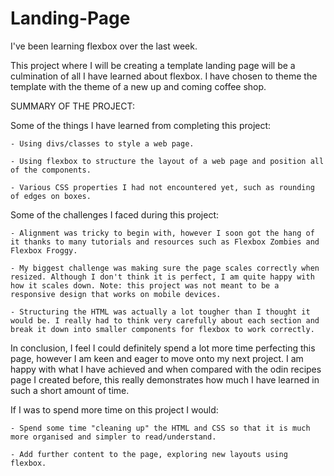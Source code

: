 # Landing-Page

I've been learning flexbox over the last week.

This project where I will be creating a template landing page will be a culmination of all I have learned about flexbox. I have chosen to theme the template with the theme of a new up and coming coffee shop.

SUMMARY OF THE PROJECT:

Some of the things I have learned from completing this project:

    - Using divs/classes to style a web page.

    - Using flexbox to structure the layout of a web page and position all of the components.

    - Various CSS properties I had not encountered yet, such as rounding of edges on boxes.

Some of the challenges I faced during this project:

    - Alignment was tricky to begin with, however I soon got the hang of it thanks to many tutorials and resources such as Flexbox Zombies and Flexbox Froggy.

    - My biggest challenge was making sure the page scales correctly when resized. Although I don't think it is perfect, I am quite happy with how it scales down. Note: this project was not meant to be a responsive design that works on mobile devices.

    - Structuring the HTML was actually a lot tougher than I thought it would be. I really had to think very carefully about each section and break it down into smaller components for flexbox to work correctly.

In conclusion, I feel I could definitely spend a lot more time perfecting this page, however I am keen and eager to move onto my next project. I am happy with what I have achieved and when compared with the odin recipes page I created before, this really demonstrates how much I have learned in such a short amount of time.

If I was to spend more time on this project I would:

    - Spend some time "cleaning up" the HTML and CSS so that it is much more organised and simpler to read/understand.

    - Add further content to the page, exploring new layouts using flexbox.
